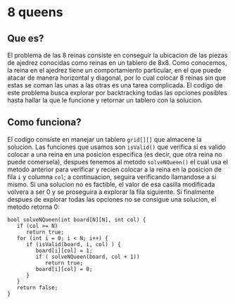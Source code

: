 # 8 queens
## Que es?

El problema de las 8 reinas consiste en conseguir la ubicacion de las piezas de ajedrez conocidas como reinas en un tablero de 8x8. Como conocemos, la reina en el ajedrez
tiene un comportamiento particular, en el que puede atacar de manera horizontal y diagonal, por lo cual colocar 8 reinas sin que estas se coman las unas a las otras 
es una tarea complicada. El codigo de este problema busca explorar por backtracking todas las opciones posibles hasta hallar la que le funcione y retornar un tablero con la 
solucion.

## Como funciona?

El codigo consiste en manejar un tablero `grid[][]` que almacene la solucion. Las funciones que usamos son `isValid()` que verifica si es valido colocar a una reina en una posicion especifica (es decir, que otra reina no puede comersela), despues tenemos al metodo `solveNQueen()` el cual usa el metodo anterior para verificar y recien colocar a la reina en la posicion de fila `i` y columna `col`; a continuacion, seguira verificando llamandose a si mismo. Si una solucion no es factible, el valor de esa casilla modificada volvera a ser 0 y se proseguira a explorar la fila siguiente. Si finalmente despues de explorar todas las opciones no se consigue una solucion, el metodo retorna 0:

```
bool solveNQueen(int board[N][N], int col) {
   if (col >= N) 
      return true;
   for (int i = 0; i < N; i++) { 
      if (isValid(board, i, col) ) {
         board[i][col] = 1; 
         if ( solveNQueen(board, col + 1)) 
            return true;
         board[i][col] = 0; 
      }
   }
   return false; 
}
```
